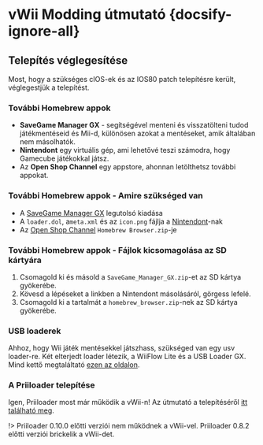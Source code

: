 # vWii Modding útmutató {docsify-ignore-all}

## Telepítés véglegesítése

Most, hogy a szükséges cIOS-ek és az IOS80 patch telepítésre került, véglegestjük a telepítést.

### További Homebrew appok

- **SaveGame Manager GX** - segítségével menteni és visszatölteni tudod játékmentéseid és Mii-d, különösen azokat a mentéseket, amik általában nem másolhatók.
- **Nintendont** egy virtuális gép, ami lehetővé teszi számodra, hogy Gamecube játékokkal játsz.
- Az **Open Shop Channel** egy appstore, ahonnan letölthetsz további appokat.

### További Homebrew appok - Amire szükséged van

- A [SaveGame Manager GX](https://hbb1.oscwii.org/api/v3/contents/SaveGame_Manager_GX/SaveGame_Manager_GX.zip) legutolsó kiadása
- A `loader.dol`, a`meta.xml` és az `icon.png` fájlja a [Nintendont](https://github.com/GaryOderNichts/Nintendont)-nak
- Az [Open Shop Channel](https://hbb1.oscwii.org/api/v3/contents/homebrew_browser/homebrew_browser.zip) `Homebrew Browser.zip`-je

### További Homebrew appok - Fájlok kicsomagolása az SD kártyára

1. Csomagold ki és másold a `SaveGame_Manager_GX.zip`-et az SD kártya gyökerébe.
2. Kövesd a lépéseket a linkben a Nintendont másolásáról, görgess lefelé.
3. Csomagold ki a tartalmát a `homebrew_browser.zip`-nek az SD kártya gyökerébe.

### USB loaderek

Ahhoz, hogy Wii játék mentésekkel játszhass, szükséged van egy usv loader-re. Két elterjedt loader létezik, a WiiFlow Lite és a USB Loader GX. Mind kettő megtaláltató [ezen az oldalon](https://wii.hacks.guide/wii-loaders).

### A Priiloader telepítése

Igen, Priiloader most már működik a vWii-n! Az útmutató a telepítéséről [itt található meg](https://wii.hacks.guide/priiloader).

!> Priiloader 0.10.0 előtti verziói nem működnek a vWii-vel. Priiloader 0.8.2 előtti verziói brickelik a vWii-det.
